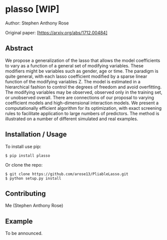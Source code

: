 plasso [WIP]
===============================

Author: Stephen Anthony Rose

Original paper: [https://arxiv.org/abs/1712.00484]

Abstract
--------

We propose a generalization of the lasso that allows the model coefficients to vary as a function of a general set of modifying variables. These modifiers might be variables such as gender, age or time. The paradigm is quite general, with each lasso coefficient modified by a sparse linear function of the modifying variables Z. The model is estimated in a hierarchical fashion to control the degrees of freedom and avoid overfitting. The modifying variables may be observed, observed only in the training set, or unobserved overall. There are connections of our proposal to varying coefficient models and high-dimensional interaction models. We present a computationally efficient algorithm for its optimization, with exact screening rules to facilitate application to large numbers of predictors. The method is illustrated on a number of different simulated and real examples.

Installation / Usage
--------------------

To install use pip:

    $ pip install plasso


Or clone the repo:

    $ git clone https://github.com/arose13/PliableLasso.git
    $ python setup.py install
    
Contributing
------------

Me (Stephen Anthony Rose)

Example
-------

To be announced.